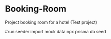 # Booking-Room

Project booking room for a hotel (Test project)

#run seeder import mock data
npx prisma db seed
